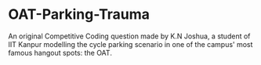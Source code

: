 # OAT-Parking-Trauma

An original Competitive Coding question made by K.N Joshua, a student of IIT Kanpur modelling the cycle parking scenario in one of the campus' most famous hangout spots: the OAT.
